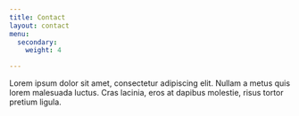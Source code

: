 ```yaml
---
title: Contact
layout: contact
menu:
  secondary:
    weight: 4

---
```

Lorem ipsum dolor sit amet, consectetur adipiscing elit. Nullam a metus quis lorem malesuada luctus. Cras lacinia, eros at dapibus molestie, risus tortor pretium ligula.